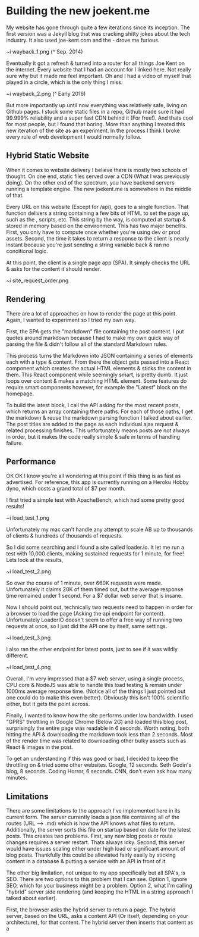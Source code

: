 # Building the new joekent.me

My website has gone through quite a few iterations since its inception. The first version was a Jekyll blog that was cracking shitty jokes about the tech industry. It also used joe-kent.com and the - drove me furious.

~i wayback_1.png
(^ Sep. 2014)

Eventually it got a refresh & turned into a router for all things Joe Kent on the internet. Every website that I had an account for I linked here. Not really sure why but it made me feel important. Oh and I had a video of myself that played in a circle, which is the only thing I miss.

~i wayback_2.png
(^ Early 2016)

But more importantly up until now everything was relatively safe, living on Github pages. I stuck some static files in a repo, Github made sure it had 99.999% reliability and a super fast CDN behind it (For free!). And thats cool for most people, but I found that boring. More than anything I treated this new iteration of the site as an experiment. In the process I think I broke every rule of web development I would normally follow.

## Hybrid Static Website

When it comes to website delivery I believe there is mostly two schools of thought. On one end, static files served over a CDN (What I was previously doing). On the other end of the spectrum, you have backend servers running a template engine. The new joekent.me is somewhere in the middle of that.

Every URL on this website (Except for /api), goes to a single function. That function delivers a string containing a few bits of HTML to set the page up, such as the <body>, scripts, etc. This string by the way, is computed at startup & stored in memory based on the environment. This has two major benefits. First, you only have to compute once whether you're using dev or prod assets. Second, the time it takes to return a response to the client is nearly instant because you're just sending a string variable back & ran no conditional logic.

At this point, the client is a single page app (SPA). It simply checks the URL & asks for the content it should render.

~i site_request_order.png

## Rendering

There are a lot of approaches on how to render the page at this point. Again, I wanted to experiment so I tried my own way.

First, the SPA gets the "markdown" file containing the post content. I put quotes around markdown because I had to make my own quick way of parsing the file & didn't follow all of the standard Markdown rules.

This process turns the Markdown into JSON containing a series of elements each with a type & content. From there the object gets passed into a React component which creates the actual HTML elements & sticks the content in them. This React component while seemingly smart, is pretty dumb. It just loops over content & makes a matching HTML element. Some features do require smart components however, for example the "Latest" block on the homepage.

To build the latest block, I call the API asking for the most recent posts, which returns an array containing there paths. For each of those paths, I get the markdown & reuse the markdown parsing function I talked about earlier. The post titles are added to the page as each individual ajax request & related processing finishes. This unfortunately means posts are not always in order, but it makes the code really simple & safe in terms of handling failure.

## Performance

OK OK I know you're all wondering at this point if this thing is as fast as advertised. For reference, this app is currently running on a Heroku Hobby dyno, which costs a grand total of $7 per month.

I first tried a simple test with ApacheBench, which had some pretty good results!

~i load_test_1.png

Unfortunately my mac can't handle any attempt to scale AB up to thousands of clients & hundreds of thousands of requests.

So I did some searching and I found a site called loader.io. It let me run a test with 10,000 clients, making sustained requests for 1 minute, for free! Lets look at the results,

~i load_test_2.png

So over the course of 1 minute, over 660K requests were made. Unfortunately it claims 20K of them timed out, but the average response time remained under 1 second. For a $7 dollar web server that is insane.

Now I should point out, technically two requests need to happen in order for a browser to load the page (Asking the api endpoint for content). Unfortunately LoaderIO doesn't seem to offer a free way of running two requests at once, so I just did the API one by itself, same settings.

~i load_test_3.png

I also ran the other endpoint for latest posts, just to see if it was wildly different.

~i load_test_4.png

Overall, I'm very impressed that a $7 web server, using a single process, CPU core & NodeJS was able to handle this load testing & remain under 1000ms average response time. (Notice all of the things I just pointed out one could do to make this even better). Obviously this isn't 100% scientific either, but it gets the point across.

Finally, I wanted to know how the site performs under low bandwidth. I used "GPRS" throttling in Google Chrome (Below 2G) and loaded this blog post, surprisingly the entire page was readable in 6 seconds. Worth noting, both hitting the API & downloading the markdown took less than 2 seconds. Most of the render time was related to downloading other bulky assets such as React & images in the post.

To get an understanding if this was good or bad, I decided to keep the throttling on & tried some other websites. Google, 12 seconds. Seth Godin's blog, 8 seconds. Coding Horror, 6 seconds. CNN, don't even ask how many minutes.

## Limitations

There are some limitations to the approach I've implemented here in its current form. The server currently loads a json file containing all of the routes (URL --> .md) which is how the API knows what files to return. Additionally, the server sorts this file on startup based on date for the latest posts. This creates two problems. First, any new blog posts or route changes requires a server restart. Thats always icky. Second, this server would have issues scaling either under high load or significant amount of blog posts. Thankfully this could be alleviated fairly easily by sticking content in a database & putting a service with an API in front of it.

The other big limitation, not unique to my app specifically but all SPA's, is SEO. There are two options to this problem that I can see. Option 1, ignore SEO, which for your business might be a problem. Option 2, what I'm calling "hybrid" server side rendering (and keeping the HTML in a string approach I talked about earlier).

First, the browser asks the hybrid server to return a page. The hybrid server, based on the URL, asks a content API (Or itself, depending on your architecture), for that content. The hybrid server then inserts that content as a <script> into the larger HTML string you already computed. You can now return this as a response.

Now, the client can automatically parse & render the page content by checking the window.whateverVariable. Why does this work for SEO? Googlebot allows Javascript to run, it just doesn't wait for Ajax requests.

I hope this inspired you to try writing a website like this yourself, reach out on Twitter if you'd like to talk more about it! And yes, of course you can checkout the source! https://github.com/deadlybutter/personal-site)
